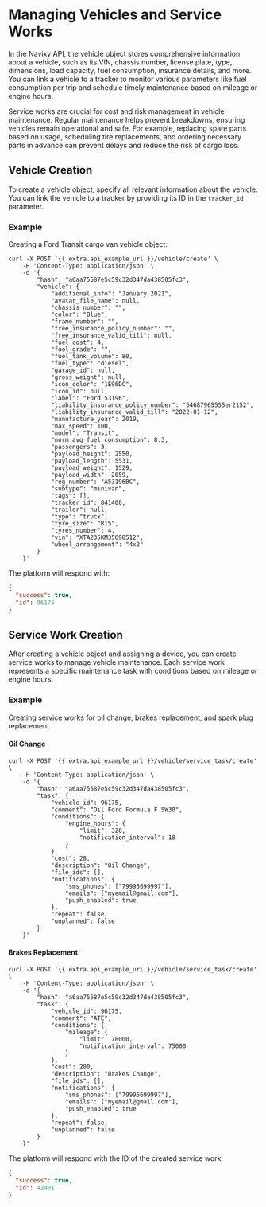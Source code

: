 # Managing Vehicles and Service Works

In the Navixy API, the vehicle object stores comprehensive information about a vehicle, such as its VIN, chassis number, license plate, type, dimensions, load capacity, fuel consumption, insurance details, and more. You can link a vehicle to a tracker to monitor various parameters like fuel consumption per trip and schedule timely maintenance based on mileage or engine hours.

Service works are crucial for cost and risk management in vehicle maintenance. Regular maintenance helps prevent breakdowns, ensuring vehicles remain operational and safe. For example, replacing spare parts based on usage, scheduling tire replacements, and ordering necessary parts in advance can prevent delays and reduce the risk of cargo loss.

## Vehicle Creation

To create a vehicle object, specify all relevant information about the vehicle. You can link the vehicle to a tracker by providing its ID in the `tracker_id` parameter.

### Example

Creating a Ford Transit cargo van vehicle object:

```shell
curl -X POST '{{ extra.api_example_url }}/vehicle/create' \
    -H 'Content-Type: application/json' \
    -d '{
        "hash": "a6aa75587e5c59c32d347da438505fc3",
        "vehicle": {
            "additional_info": "January 2021",
            "avatar_file_name": null,
            "chassis_number": "",
            "color": "Blue",
            "frame_number": "",
            "free_insurance_policy_number": "",
            "free_insurance_valid_till": null,
            "fuel_cost": 4,
            "fuel_grade": "",
            "fuel_tank_volume": 80,
            "fuel_type": "diesel",
            "garage_id": null,
            "gross_weight": null,
            "icon_color": "1E96DC",
            "icon_id": null,
            "label": "Ford 53196",
            "liability_insurance_policy_number": "54687965555er2152",
            "liability_insurance_valid_till": "2022-01-12",
            "manufacture_year": 2019,
            "max_speed": 100,
            "model": "Transit",
            "norm_avg_fuel_consumption": 8.3,
            "passengers": 3,
            "payload_height": 2550,
            "payload_length": 5531,
            "payload_weight": 1529,
            "payload_width": 2059,
            "reg_number": "A53196BC",
            "subtype": "minivan",
            "tags": [],
            "tracker_id": 841400,
            "trailer": null,
            "type": "truck",
            "tyre_size": "R15",
            "tyres_number": 4,
            "vin": "XTA235KM35698512",
            "wheel_arrangement": "4x2"
        }
    }'
```

The platform will respond with:

```json
{
  "success": true,
  "id": 96175
}
```

## Service Work Creation

After creating a vehicle object and assigning a device, you can create service works to manage vehicle maintenance. Each service work represents a specific maintenance task with conditions based on mileage or engine hours.

### Example

Creating service works for oil change, brakes replacement, and spark plug replacement.

#### Oil Change

```shell
curl -X POST '{{ extra.api_example_url }}/vehicle/service_task/create' \
    -H 'Content-Type: application/json' \
    -d '{
        "hash": "a6aa75587e5c59c32d347da438505fc3",
        "task": {
            "vehicle_id": 96175,
            "comment": "Oil Ford Formula F 5W30",
            "conditions": {
                "engine_hours": {
                    "limit": 328,
                    "notification_interval": 18
                }
            },
            "cost": 28,
            "description": "Oil Change",
            "file_ids": [],
            "notifications": {
                "sms_phones": ["79995699997"],
                "emails": ["myemail@gmail.com"],
                "push_enabled": true
            },
            "repeat": false,
            "unplanned": false
        }
    }'
```

#### Brakes Replacement

```shell
curl -X POST '{{ extra.api_example_url }}/vehicle/service_task/create' \
    -H 'Content-Type: application/json' \
    -d '{
        "hash": "a6aa75587e5c59c32d347da438505fc3",
        "task": {
            "vehicle_id": 96175,
            "comment": "ATE",
            "conditions": {
                "mileage": {
                    "limit": 78000,
                    "notification_interval": 75000
                }
            },
            "cost": 200,
            "description": "Brakes Change",
            "file_ids": [],
            "notifications": {
                "sms_phones": ["79995699997"],
                "emails": ["myemail@gmail.com"],
                "push_enabled": true
            },
            "repeat": false,
            "unplanned": false
        }
    }'
```

The platform will respond with the ID of the created service work:

```json
{
  "success": true,
  "id": 42401
}
```
